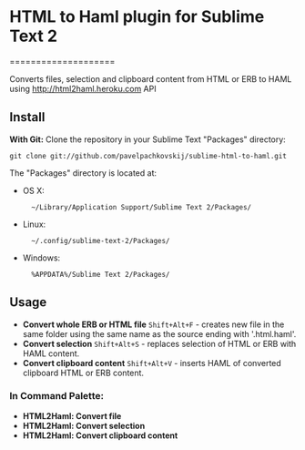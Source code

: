 # HTML to Haml plugin for Sublime Text 2
====================

Converts files, selection and clipboard content from HTML or ERB to HAML using http://html2haml.heroku.com API

## Install
**With Git:** Clone the repository in your Sublime Text "Packages" directory:

    git clone git://github.com/pavelpachkovskij/sublime-html-to-haml.git


The "Packages" directory is located at:

* OS X:

        ~/Library/Application Support/Sublime Text 2/Packages/

* Linux:

        ~/.config/sublime-text-2/Packages/

* Windows:

        %APPDATA%/Sublime Text 2/Packages/

## Usage

* **Convert whole ERB or HTML file** `Shift+Alt+F` - creates new file in the same folder using the same name as the source ending with '.html.haml'.
* **Convert selection** `Shift+Alt+S` - replaces selection of HTML or ERB with HAML content.
* **Convert clipboard content** `Shift+Alt+V` - inserts HAML of converted clipboard HTML or ERB content.

### In Command Palette:

* **HTML2Haml: Convert file**
* **HTML2Haml: Convert selection**
* **HTML2Haml: Convert clipboard content**